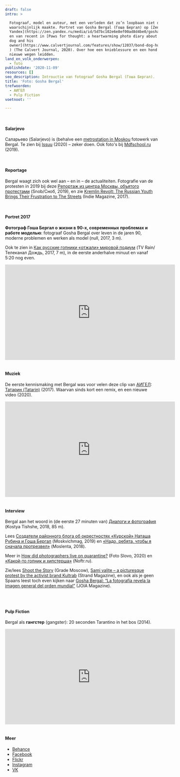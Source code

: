 ```yaml
---
draft: false
intro: >

  Fotograaf, model en auteur, met een verleden dat zo’n loopbaan niet direct
  waarschijnlijk maakte. Portret van Gosha Bergal (Гоша Бергал) op [Zen
  Yandex](https://zen.yandex.ru/media/id/5d7bc102e6e8ef00ad8d4be0/gosha-bergal-fotograf-model-lumpenmen-avtor-kurokmoscow-5e203c46c05c7100ae87e6df),
  en van recent in [Paws for thought: a heartwarming photo diary about a rescue
  dog and his
  owner](https://www.calvertjournal.com/features/show/12037/bond-dog-human-photography-gosha-bergal-russia-z
  ) (The Calvert Journal, 2020). Over hoe een knieblessure en een hond tot
  nieuwe wegen leidden.
land_en_volk_onderwerpen:
  - foto
publishdate: '2020-11-09'
resources: []
seo_description: Introuctie van fotograaf Gosha Bergal (Гоша Бергал).
title: 'Foto: Gosha Bergal'
trefwoorden:
  - АИГЕЛ
  - Pulp Fiction
voetnoot: ''

---
```



 
<br/>

#### Salarjevo

Саларьево (Salarjevo) is (behalve een [metrostation in Moskou](https://nl.wikipedia.org/wiki/Salarjevo) fotowerk van Bergal. Te zien bij [Issuu](https://issuu.com/goshabergal/docs/__________) (2020) – zeker doen. Ook foto's bij [Mdfschool.ru](https://mdfschool.ru/projects/Salaryevo_Bergal) (2019).

 <br/>


#### Reportage

Bergal waagt zich ook wel aan – en in – de actualiteiten. Fotografie van de protesten in 2019 bij deze [Репортаж из центра Москвы, объятого протестами](https://snob.ru/entry/180590/) (Snob/Сноб, 2019), en zie [Kremlin Revolt: The Russian Youth Brings Their Frustration to The Streets](https://indie-mag.com/2017/03/russian-youth-revolt-against-kremlin/) (Indie Magazine, 2017).

 <br/>


#### Portret 2017

**Фотограф Гоша Бергал о жизни в 90-х, современных проблемах и работе моделью**: fotograaf Gosha Bergal over leven in de jaren 90, moderne problemen en werken als model (null, 2017, 3 m).
<br/>

Ook te zien in [Как русские гопники «отжали» мировой подиум](https://youtu.be/S6RlQqqTjsw) (TV Rain/Телеканал Дождь, 2017, 7 m), in de eerste anderhalve minuut en vanaf 5:20 nog even. 

<iframe width="560" height="315" src="https://www.youtube.com/embed/zfPK8Xg8O2M" frameborder="0" allow="accelerometer; autoplay; encrypted-media; gyroscope; picture-in-picture" allowfullscreen></iframe>

<br/>

<br/>



 #### Muziek

De eerste kennismaking met Bergal was voor velen deze clip van [АИГЕЛ](https://www.youtube.com/c/%D0%90%D0%98%D0%93%D0%95%D0%9B%D0%90%D0%98%D0%93%D0%95%D0%9B/featured): [Татарин (Tatarin)](https://youtu.be/yQR_NLeXKtw) (2017). Waarvan sinds kort een remix, en een nieuwe video (2020).

<iframe width="560" height="315" src="https://www.youtube.com/embed/eb9KPRDnBlo" frameborder="0" allow="accelerometer; autoplay; clipboard-write; encrypted-media; gyroscope; picture-in-picture" allowfullscreen></iframe> 


<br/>
<br/>
 

#### Interview

Bergal aan het woord in (de eerste 27 minuten van) [Диалоги и фотография](https://youtu.be/-Dq97NbHM6I) (Kostya Tishshe, 2018, 85 m).

Lees [Создатели районного блога об окрестностях «Курской» Наташа Рубина и Гоша Бергал](https://moskvichmag.ru/lyudi/pochemu-vy-dolzhny-nas-znat-sozdateli-rajonnogo-bloga-ob-okrestnostyah-kurskoj-natasha-rubina-i-gosha-bergal/) (Moskvichmag, 2019) en [«Надо, ребята, чтобы я сначала протрезвел»](https://moslenta.ru/city/nado-rebyata-chtoby-ya-snachala-protrezvel.htm) (Moslenta, 2018).

Meer in [How did photographers live on quarantine?](https://fotoslovo.art/en/quarantinetime) (Foto Slovo, 2020) en [«Какой-то гопник и хипстерша»](https://noftr.ru/kakoi-to-gopnik-i-hipstersha/) (Noftr.ru).

Zie/lees [Shoot the Story](https://grademoscow.com/shootthestory-vol6-goshabergal) (Grade Moscow), [Sami valite – a picturesque protest by the activist brand Kultrab](https://www.thestrandmagazine.com/single-post/2019/10/11/samivalitebykultrab) (Strand Magazine), en ook als je geen Spaans leest toch even kijken naar [Gosha Bergal: “La fotografía revela la imagen general del orden mundial”](https://joiamagazine.com/entrevista-gosha-bergal/) (JOIA Magazine).

<br/>

<br/>

#### Pulp Fiction

Bergal als **гангстер** (gangster): 20 seconden Tarantino in het bos (2014).

<iframe width="560" height="315" src="https://www.youtube.com/embed/qsX_IGOptWQ" frameborder="0" allow="accelerometer; autoplay; clipboard-write; encrypted-media; gyroscope; picture-in-picture" allowfullscreen></iframe>

<br/>
<br/>

#### Meer

- [Behance](https://www.behance.net/goshabergal)
- [Facebook](https://www.facebook.com/goshabergal)
- [Flickr](https://www.flickr.com/photos/goshabergal/)
- [Instagram](https://www.instagram.com/gosha_bergal/?hl=nl) 
- [VK](https://vk.com/goshabergal)



